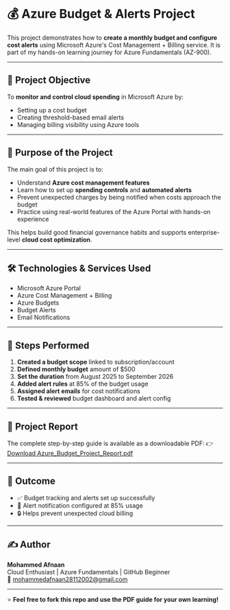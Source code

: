 # 💰 Azure Budget & Alerts Project

This project demonstrates how to **create a monthly budget and configure cost alerts** using Microsoft Azure's Cost Management + Billing service. It is part of my hands-on learning journey for Azure Fundamentals (AZ-900).

---

## 📌 Project Objective

To **monitor and control cloud spending** in Microsoft Azure by:
- Setting up a cost budget
- Creating threshold-based email alerts
- Managing billing visibility using Azure tools

---

## 🎯 Purpose of the Project

The main goal of this project is to:
- Understand **Azure cost management features**
- Learn how to set up **spending controls** and **automated alerts**
- Prevent unexpected charges by being notified when costs approach the budget
- Practice using real-world features of the Azure Portal with hands-on experience

This helps build good financial governance habits and supports enterprise-level **cloud cost optimization**.

----

## 🛠️ Technologies & Services Used

- Microsoft Azure Portal
- Azure Cost Management + Billing
- Azure Budgets
- Budget Alerts
- Email Notifications

---

## 🧩 Steps Performed

1. **Created a budget scope** linked to subscription/account
2. **Defined monthly budget** amount of $500
3. **Set the duration** from August 2025 to September 2026
4. **Added alert rules** at 85% of the budget usage
5. **Assigned alert emails** for cost notifications
6. **Tested & reviewed** budget dashboard and alert config

---

## 📄 Project Report

The complete step-by-step guide is available as a downloadable PDF:
👉 [Download Azure_Budget_Project_Report.pdf](./Azure_Budget_Project_Report.pdf)

---

## 🔖 Outcome

- ✅ Budget tracking and alerts set up successfully
- 📩 Alert notification configured at 85% usage
- 🔒 Helps prevent unexpected cloud billing

---

## ✍️ Author

**Mohammed Afnaan**  
Cloud Enthusiast | Azure Fundamentals | GitHub Beginner  
📧 mohammedafnaan28112002@gmail.com

---

⭐ **Feel free to fork this repo and use the PDF guide for your own learning!**
